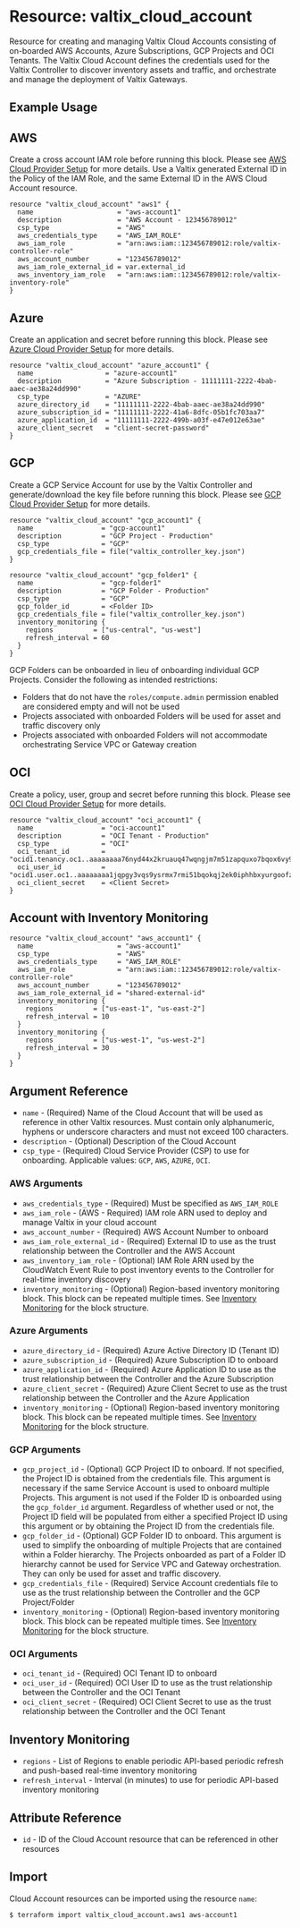 # Resource: valtix_cloud_account
Resource for creating and managing Valtix Cloud Accounts consisting of on-boarded AWS Accounts, Azure Subscriptions, GCP Projects and OCI Tenants.  The Valtix Cloud Account defines the credentials used for the Valtix Controller to discover inventory assets and traffic, and orchestrate and manage the deployment of Valtix Gateways.

## Example Usage

## AWS
Create a cross account IAM role before running this block. Please see [AWS Cloud Provider Setup](https://docs.valtix.com/userguide/setup_csp/aws/overview/) for more details. Use a Valtix generated External ID in the Policy of the IAM Role, and the same External ID in the AWS Cloud Account resource.

```hcl
resource "valtix_cloud_account" "aws1" {
  name                     = "aws-account1"
  description              = "AWS Account - 123456789012"
  csp_type                 = "AWS"
  aws_credentials_type     = "AWS_IAM_ROLE"
  aws_iam_role             = "arn:aws:iam::123456789012:role/valtix-controller-role"
  aws_account_number       = "123456789012"
  aws_iam_role_external_id = var.external_id
  aws_inventory_iam_role   = "arn:aws:iam::123456789012:role/valtix-inventory-role"
}
```

## Azure
Create an application and secret before running this block. Please see [Azure Cloud Provider Setup](https://docs.valtix.com/userguide/setup_csp/azure/overview/) for more details.

```hcl
resource "valtix_cloud_account" "azure_account1" {
  name                  = "azure-account1"
  description           = "Azure Subscription - 11111111-2222-4bab-aaec-ae38a24dd990"
  csp_type              = "AZURE"
  azure_directory_id    = "11111111-2222-4bab-aaec-ae38a24dd990"
  azure_subscription_id = "11111111-2222-41a6-8dfc-05b1fc703aa7"
  azure_application_id  = "11111111-2222-499b-a03f-e47e012e63ae"
  azure_client_secret   = "client-secret-password"
}
```

## GCP
Create a GCP Service Account for use by the Valtix Controller and generate/download the key file before running this block. Please see [GCP Cloud Provider Setup](https://docs.valtix.com/userguide/setup_csp/gcp/overview/) for more details.

```hcl
resource "valtix_cloud_account" "gcp_account1" {
  name                 = "gcp-account1"
  description          = "GCP Project - Production"
  csp_type             = "GCP"
  gcp_credentials_file = file("valtix_controller_key.json")
}
```

```hcl
resource "valtix_cloud_account" "gcp_folder1" {
  name                 = "gcp-folder1"
  description          = "GCP Folder - Production"
  csp_type             = "GCP"
  gcp_folder_id        = <Folder ID>
  gcp_credentials_file = file("valtix_controller_key.json")
  inventory_monitoring {
    regions          = ["us-central", "us-west"]
    refresh_interval = 60
  }
}
```

GCP Folders can be onboarded in lieu of onboarding individual GCP Projects.  Consider the following as intended restrictions:
* Folders that do not have the `roles/compute.admin` permission enabled are considered empty and will not be used
* Projects associated with onboarded Folders will be used for asset and traffic discovery only
* Projects associated with onboarded Folders will not accommodate orchestrating Service VPC or Gateway creation

## OCI
Create a policy, user, group and secret before running this block. Please see [OCI Cloud Provider Setup](https://https://docs.valtix.com/userguide/setup_csp/oci/overview/) for more details.

```hcl
resource "valtix_cloud_account" "oci_account1" {
  name                 = "oci-account1"
  description          = "OCI Tenant - Production"
  csp_type             = "OCI"
  oci_tenant_id        = "ocid1.tenancy.oc1..aaaaaaaa76nyd44x2kruauq47wqngjm7m51zapquxo7bqox6vy9681uz47oq"
  oci_user_id          = "ocid1.user.oc1..aaaaaaaa1jqpgy3vqs9ysrmx7rmi51bqokqj2ek0iphhbxyurgoofzh9ymma"
  oci_client_secret    = <Client Secret>
}
```

## Account with Inventory Monitoring
```hcl
resource "valtix_cloud_account" "aws_account1" {
  name                     = "aws-account1"
  csp_type                 = "AWS"
  aws_credentials_type     = "AWS_IAM_ROLE"
  aws_iam_role             = "arn:aws:iam::123456789012:role/valtix-controller-role"
  aws_account_number       = "123456789012"
  aws_iam_role_external_id = "shared-external-id"
  inventory_monitoring {
    regions          = ["us-east-1", "us-east-2"]
    refresh_interval = 10
  }
  inventory_monitoring {
    regions          = ["us-west-1", "us-west-2"]
    refresh_interval = 30
  }
}
```

## Argument Reference
* `name` - (Required) Name of the Cloud Account that will be used as reference in other Valtix resources. Must contain only alphanumeric, hyphens or underscore characters and must not exceed 100 characters.
* `description` - (Optional) Description of the Cloud Account
* `csp_type` - (Required) Cloud Service Provider (CSP) to use for onboarding. Applicable values: `GCP`, `AWS`, `AZURE`, `OCI`.

### AWS Arguments
* `aws_credentials_type` - (Required) Must be specified as `AWS_IAM_ROLE`
* `aws_iam_role` - (AWS - Required) IAM role ARN used to deploy and manage Valtix in your cloud account
* `aws_account_number` - (Required) AWS Account Number to onboard
* `aws_iam_role_external_id` - (Required) External ID to use as the trust relationship between the Controller and the AWS Account
* `aws_inventory_iam_role` - (Optional) IAM Role ARN used by the CloudWatch Event Rule to post inventory events to the Controller for real-time inventory discovery
* `inventory_monitoring` - (Optional) Region-based inventory monitoring block. This block can be repeated multiple times. See [Inventory Monitoring](#inventory-monitoring) for the block structure.

### Azure Arguments
* `azure_directory_id` - (Required) Azure Active Directory ID (Tenant ID)
* `azure_subscription_id` - (Required) Azure Subscription ID to onboard
* `azure_application_id` - (Required) Azure Application ID to use as the trust relationship between the Controller and the Azure Subscription
* `azure_client_secret` - (Required) Azure Client Secret to use as the trust relationship between the Controller and the Azure Application
* `inventory_monitoring` - (Optional) Region-based inventory monitoring block. This block can be repeated multiple times. See [Inventory Monitoring](#inventory-monitoring) for the block structure.

### GCP Arguments
* `gcp_project_id` - (Optional) GCP Project ID to onboard. If not specified, the Project ID is obtained from the credentials file. This argument is necessary if the same Service Account is used to onboard multiple Projects. This argument is not used if the Folder ID is onboarded using the `gcp_folder_id` argument. Regardless of whether used or not, the Project ID field will be populated from either a specified Project ID using this argument or by obtaining the Project ID from the credentials file.
* `gcp_folder_id` - (Optional) GCP Folder ID to onboard. This argument is used to simplify the onboarding of multiple Projects that are contained within a Folder hierarchy.  The Projects onboarded as part of a Folder ID hierarchy cannot be used for Service VPC and Gateway orchestration.  They can only be used for asset and traffic discovery. 
* `gcp_credentials_file` - (Required) Service Account credentials file to use as the trust relationship between the Controller and the GCP Project/Folder
* `inventory_monitoring` - (Optional) Region-based inventory monitoring block. This block can be repeated multiple times. See [Inventory Monitoring](#inventory-monitoring) for the block structure.

### OCI Arguments
* `oci_tenant_id` - (Required) OCI Tenant ID to onboard
* `oci_user_id` - (Required) OCI User ID to use as the trust relationship between the Controller and the OCI Tenant
* `oci_client_secret` - (Required) OCI Client Secret to use as the trust relationship between the Controller and the OCI Tenant

## Inventory Monitoring
* `regions` - List of Regions to enable periodic API-based periodic refresh and push-based real-time inventory monitoring
* `refresh_interval` - Interval (in minutes) to use for periodic API-based inventory monitoring

## Attribute Reference
* `id` - ID of the Cloud Account resource that can be referenced in other resources

## Import
Cloud Account resources can be imported using the resource `name`:

```hcl
$ terraform import valtix_cloud_account.aws1 aws-account1
```